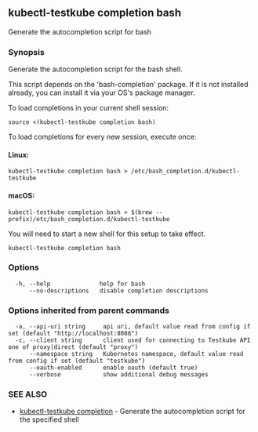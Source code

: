 ## kubectl-testkube completion bash

Generate the autocompletion script for bash

### Synopsis

Generate the autocompletion script for the bash shell.

This script depends on the 'bash-completion' package.
If it is not installed already, you can install it via your OS's package manager.

To load completions in your current shell session:

	source <(kubectl-testkube completion bash)

To load completions for every new session, execute once:

#### Linux:

	kubectl-testkube completion bash > /etc/bash_completion.d/kubectl-testkube

#### macOS:

	kubectl-testkube completion bash > $(brew --prefix)/etc/bash_completion.d/kubectl-testkube

You will need to start a new shell for this setup to take effect.


```
kubectl-testkube completion bash
```

### Options

```
  -h, --help              help for bash
      --no-descriptions   disable completion descriptions
```

### Options inherited from parent commands

```
  -a, --api-uri string     api uri, default value read from config if set (default "http://localhost:8088")
  -c, --client string      client used for connecting to Testkube API one of proxy|direct (default "proxy")
      --namespace string   Kubernetes namespace, default value read from config if set (default "testkube")
      --oauth-enabled      enable oauth (default true)
      --verbose            show additional debug messages
```

### SEE ALSO

* [kubectl-testkube completion](kubectl-testkube_completion.md)	 - Generate the autocompletion script for the specified shell

